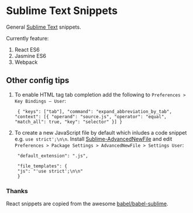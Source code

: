 # Sublime Text Snippets

General [Sublime Text](http://www.sublimetext.com/3) snippets. 

Currently feature:

1. React ES6
2. Jasmine ES6
3. Webpack

## Other config tips

1. To enable HTML tag tab completion add the following to `Preferences > Key Bindings – User`:

		{ "keys": ["tab"], "command": "expand_abbreviation_by_tab", "context": [{ "operand": "source.js", "operator": "equal", "match_all": true, "key": "selector" }] }
		
1. To create a new JavaScript file by default which inludes a code snippet e.g. `use strict';\n\n`. Install [Sublime-AdvancedNewFile](https://github.com/skuroda/Sublime-AdvancedNewFile) and edit `Preferences > Package Settings > AdvancedNewFile > Settings User`:

		"default_extension": ".js",
		
		"file_templates": {
        "js": "'use strict';\n\n"
        }

### Thanks 

React snippets are copied from the awesome [babel/babel-sublime](https://github.com/babel/babel-sublime/blob/master/SNIPPETS.md).
